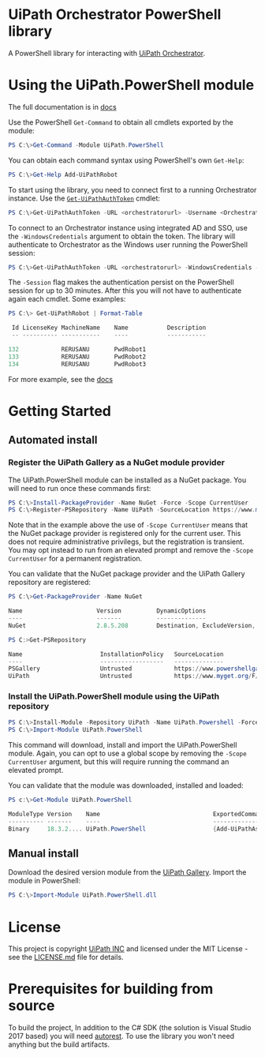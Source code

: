 # UiPath Orchestrator PowerShell library

A PowerShell library for interacting with [UiPath Orchestrator](https://orchestrator.uipath.com/).

# Using the UiPath.PowerShell module

The full documentation is in [docs](docs/Home.md)

Use the PowerShell `Get-Command` to obtain all cmdlets exported by the module:

```PowerShell
PS C:\>Get-Command -Module UiPath.PowerShell
```

You can obtain each command syntax using PowerShell's own `Get-Help`:

```PowerShell
PS C:\>Get-Help Add-UiPathRobot
```

To start using the library, you need to connect first to a running Orchestrator instance. Use the [`Get-UiPathAuthToken`](docs/Get-UiPathAuthToken.md) cmdlet:
```PowerShell
PS C:\>Get-UiPathAuthToken -URL <orchestratorurl> -Username <OrchestratorUser> -Password <password> -Session
```

To connect to an Orchestrator instance using integrated AD and SSO, use the `-WindowsCredentials` argument to obtain the token. The library will authenticate to Orchestrator as the Windows user running the PowerShell session:
```PowerShell
PS C:\>Get-UiPathAuthToken -URL <orchestratorurl> -WindowsCredentials -Session
```

The `-Session` flag makes the authentication persist on the PowerShell session for up to 30 minutes. After this you will not have to authenticate again each cmdlet. Some examples:

```PowerShell
PS C:\> Get-UiPathRobot | Format-Table

 Id LicenseKey MachineName    Name           Description
 -- ---------- -----------    ----           -----------

132            RERUSANU       PwdRobot1
133            RERUSANU       PwdRobot2
134            RERUSANU       PwdRobot3
```

For more example, see the [docs](docs/Home.md)

# Getting Started

## Automated install

### Register the UiPath Gallery as a NuGet module provider

The UiPath.PowerShell module can be installed as a NuGet package. You will need to run once these commands first:

```PowerShell
PS C:\>Install-PackageProvider -Name NuGet -Force -Scope CurrentUser
PS C:\>Register-PSRepository -Name UiPath -SourceLocation https://www.myget.org/F/uipath-dev/api/v2
```

Note that in the example above the use of `-Scope CurrentUser` means that the NuGet package provider is registered only for the current user. This does not require administrative privilegs, but the registration is transient. You may opt instead to run from an elevated prompt and remove the `-Scope CurrentUser` for a permanent registration.

You can validate that the NuGet package provider and the UiPath Gallery repository are registered:

```PowerShell
PS C:\>Get-PackageProvider -Name NuGet

Name                     Version          DynamicOptions
----                     -------          --------------
NuGet                    2.8.5.208        Destination, ExcludeVersion, Scope, SkipDependencies, Headers, FilterOnTag...

PS C:>Get-PSRepository

Name                      InstallationPolicy   SourceLocation
----                      ------------------   --------------
PSGallery                 Untrusted            https://www.powershellgallery.com/api/v2
UiPath                    Untrusted            https://www.myget.org/F/uipath-dev/api/v2
````

### Install the UiPath.PowerShell module using the UiPath repository

```PowerShell
PS C:\>Install-Module -Repository UiPath -Name UiPath.Powershell -Force  -Scope CurrentUser
PS C:\>Import-Module UiPath.PowerShell
```

This command will download, install and import the UiPath.PowerShell module. Again, you can opt to use a global scope by removing the `-Scope CurrentUser` argument, but this will require running the command an elevated prompt.

You can validate that the module was downloaded, installed and loaded:
```PowerShell
PS c:\>Get-Module UiPath.PowerShell

ModuleType Version    Name                                ExportedCommands
---------- -------    ----                                ----------------
Binary     18.3.2.... UiPath.PowerShell                   {Add-UiPathAsset, Add-UiPathEnvironment, Add-UiPathEnviron...

```

## Manual install

Download the desired version module from the [UiPath Gallery](https://gallery.uipath.com/packages/UiPath.PowerShell/). Import the module in PowerShell:

```PowerShell
PS C:\>Import-Module UiPath.PowerShell.dll
```

# License

This project is copyright [UiPath INC](https://uipath.com) and licensed under the MIT License - see the [LICENSE.md](LICENSE.md) file for details.

# Prerequisites for building from source

To build the project, In addition to the C# SDK (the solution is Visual Studio 2017 based) you will need [autorest](https://github.com/Azure/autorest).
To use the library you won't need anything but the build artifacts.
